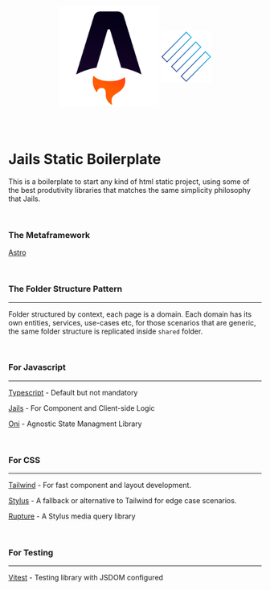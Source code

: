 <p align="center">
  <img width="200" valign="middle" src="public/astro-logo.svg" alt="Astro">
  <img width="100" valign="middle" src="public/jails-logo.svg" alt="Jails">
</p>
<br />
<br />

# Jails Static Boilerplate

This is a boilerplate to start any kind of html static project, using some of the best produtivity libraries that matches the same simplicity philosophy that Jails.

<br />


### The Metaframework
[Astro](astro.build)

<br />

### The Folder Structure Pattern
---

Folder structured by context, each page is a domain.
Each domain has its own entities, services, use-cases etc, for those scenarios that are generic, the same folder structure is replicated inside `shared` folder.

<br />


### For Javascript
---
[Typescript](https://www.typescriptlang.org/) - Default but not mandatory

[Jails](https://jails-js.org/) - For Component and Client-side Logic

[Oni](https://github.com/javiani/Oni) - Agnostic State Managment Library 

<br />

### For CSS
---

[Tailwind](https://tailwindcss.com/) - For fast component and layout development.

[Stylus](https://stylus-lang.com/) - A fallback or alternative to Tailwind for edge case scenarios.

[Rupture](https://jescalan.github.io/rupture/) - A Stylus media query library

<br />

### For Testing
---

[Vitest](https://vitest.dev/) - Testing library with JSDOM configured

<br />

